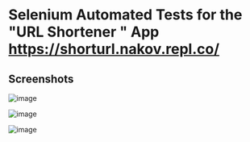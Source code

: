 # Selenium Automated Tests for the "URL Shortener " App https://shorturl.nakov.repl.co/

## Screenshots
![image](https://user-images.githubusercontent.com/98229450/179396917-6077d7c8-6ceb-42f4-9dc0-4ea4c8847674.png)

![image](https://user-images.githubusercontent.com/98229450/179396956-37e120c9-82c6-4505-9f6a-6c1abcba3427.png)

![image](https://user-images.githubusercontent.com/98229450/179396948-37594d56-5aa3-488c-ac01-8bec8769e06e.png)

